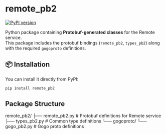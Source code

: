 # remote_pb2

[![PyPI version](https://badge.fury.io/py/remote-pb2.svg)](https://pypi.org/project/remote-pb2/)

Python package containing **Protobuf-generated classes** for the Remote service.  
This package includes the protobuf bindings (`remote_pb2`, `types_pb2`) along with the required `gogoproto` definitions.

## 📦 Installation

You can install it directly from PyPI:

```bash
pip install remote_pb2
```


## Package Structure

remote_pb2/
├── remote_pb2.py        # Protobuf definitions for Remote service
├── types_pb2.py         # Common type definitions
└── gogoproto/
    └── gogo_pb2.py      # Gogo proto definitions